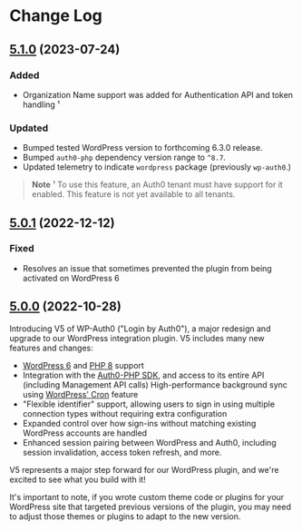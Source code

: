 # Change Log

## [5.1.0](https://github.com/auth0/wp-auth0/tree/5.1.0) (2023-07-24)

### Added

- Organization Name support was added for Authentication API and token handling ¹

### Updated

- Bumped tested WordPress version to forthcoming 6.3.0 release.
- Bumped `auth0-php` dependency version range to `^8.7`.
- Updated telemetry to indicate `wordpress` package (previously `wp-auth0`.)

> **Note**
> ¹ To use this feature, an Auth0 tenant must have support for it enabled. This feature is not yet available to all tenants.

## [5.0.1](https://github.com/auth0/wp-auth0/tree/5.0.1) (2022-12-12)

### Fixed

- Resolves an issue that sometimes prevented the plugin from being activated on WordPress 6

## [5.0.0](https://github.com/auth0/wp-auth0/tree/5.0.0) (2022-10-28)

Introducing V5 of WP-Auth0 ("Login by Auth0"), a major redesign and upgrade to our WordPress integration plugin. V5 includes many new features and changes:

- [WordPress 6](https://wordpress.org/support/wordpress-version/version-6-0/) and [PHP 8](https://www.php.net/releases/8.0/en.php) support
- Integration with the [Auth0-PHP SDK](https://github.com/auth0/auth0-php), and access to its entire API (including Management API calls)
  High-performance background sync using [WordPress' Cron](https://developer.wordpress.org/plugins/cron/) feature
- "Flexible identifier" support, allowing users to sign in using multiple connection types without requiring extra configuration
- Expanded control over how sign-ins without matching existing WordPress accounts are handled
- Enhanced session pairing between WordPress and Auth0, including session invalidation, access token refresh, and more.

V5 represents a major step forward for our WordPress plugin, and we're excited to see what you build with it!

It's important to note, if you wrote custom theme code or plugins for your WordPress site that targeted previous versions of the plugin, you may need to adjust those themes or plugins to adapt to the new version.
